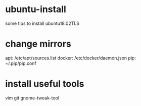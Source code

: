 # ubuntu-install
some tips to install ubuntu18.02TLS

# change mirrors
apt: /etc/apt/sources.list
docker: /etc/docker/daemon.json
pip: ~/.pip/pip.conf

# install useful tools
vim
git
gnome-tweak-tool
